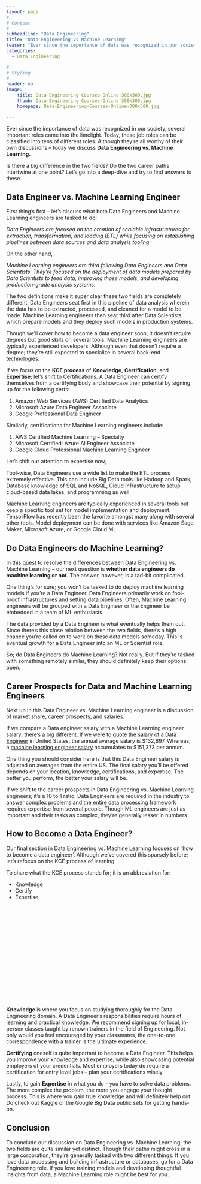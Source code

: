 ```yaml
---
layout: page
#
# Content
#
subheadline: "Data Engineering"
title: "Data Engineering Vs Machine Learning"
teaser: "Ever since the importance of data was recognized in our society, several important roles came into the limelight. Today, these job roles can be classified into tens of different roles. Although they’re all worthy of their own discussions – today we"
categories:
  - Data Engineering

#
# Styling
#
header: no
image:
    title: Data-Engineering-Courses-Online-300x300.jpg
    thumb: Data-Engineering-Courses-Online-300x300.jpg
    homepage: Data-Engineering-Courses-Online-300x300.jpg

---
```


Ever since the importance of data was recognized in our society, several important roles came into the limelight. Today, these job roles can be classified into tens of different roles. Although they’re all worthy of their own discussions – today we discuss **Data Engineering vs. Machine Learning.**


Is there a big difference in the two fields? Do the two career paths intertwine at one point? Let’s go into a deep-dive and try to find answers to these.


**Data Engineer vs. Machine Learning Engineer**
-----------------------------------------------


First thing’s first – let’s discuss what both Data Engineers and Machine Learning engineers are tasked to do:


*Data Engineers are focused on the creation of scalable infrastructures for extraction, transformation, and loading (ETL) while focusing on establishing pipelines between data sources and data analysis tooling*


On the other hand, 


*Machine Learning engineers are third following Data Engineers and Data Scientists. They’re focused on the deployment of data models prepared by Data Scientists to feed data, improving those models, and developing production-grade analysis systems.*


The two definitions make it super clear these two fields are completely different. Data Engineers seat first in this pipeline of data analysis wherein the data has to be extracted, processed, and cleaned for a model to be made. Machine Learning engineers then seat third after Data Scientists which prepare models and they deploy such models in production systems.


Though we’ll cover how to become a data engineer soon; it doesn’t require degrees but good skills on several tools. Machine Learning engineers are typically experienced developers. Although even that doesn’t require a degree; they’re still expected to specialize in several back-end technologies.


If we focus on the **KCE process** of **Knowledge**, **Certification**, and **Expertise**; let’s shift to Certifications. A Data Engineer can certify themselves from a certifying body and showcase their potential by signing up for the following certs: 


1. Amazon Web Services (AWS) Certified Data Analytics
2. Microsoft Azure Data Engineer Associate
3. Google Professional Data Engineer


Similarly, certifications for Machine Learning engineers include:


1. AWS Certified Machine Learning – Specialty
2. Microsoft Certified: Azure AI Engineer Associate
3. Google Cloud Professional Machine Learning Engineer


Let’s shift our attention to expertise now;


Tool-wise, Data Engineers use a wide list to make the ETL process extremely effective. This can include Big Data tools like Hadoop and Spark, Database knowledge of SQL and NoSQL, Cloud Infrastructure to setup cloud-based data lakes, and programming as well.


Machine Learning engineers are typically experienced in several tools but keep a specific tool set for model implementation and deployment. TensorFlow has recently been the favorite amongst many along with several other tools. Model deployment can be done with services like Amazon Sage Maker, Microsoft Azure, or Google Cloud ML.


**Do Data Engineers do Machine Learning?**
------------------------------------------


In this quest to resolve the differences between Data Engineering vs. Machine Learning – our next question is **whether data engineers do machine learning or not**. The answer, however, is a tad-bit complicated.


One thing’s for sure; you won’t be tasked to do deploy machine learning models if you’re a Data Engineer. Data Engineers primarily work on fool-proof infrastructures and setting data pipelines. Often, Machine Learning engineers will be grouped with a Data Engineer or the Engineer be embedded in a team of ML enthusiasts.


The data provided by a Data Engineer is what eventually helps them out. Since there’s this close relation between the two fields, there’s a high chance you’re called on to work on these data models someday. This is eventual growth for a Data Engineer into an ML or Scientist role.


So; do Data Engineers do Machine Learning? Not really. But if they’re tasked with something remotely similar, they should definitely keep their options open.


**Career Prospects for Data and Machine Learning Engineers**
------------------------------------------------------------


Next up in this Data Engineer vs. Machine Learning engineer is a discussion of market share, career prospects, and salaries.


If we compare a Data engineer salary with a Machine Learning engineer salary; there’s a big different. If we were to quote [the salary of a Data Engineer](https://www.indeed.com/career/data-engineer/salaries) in United States, the annual average salary is $132,697. Whereas, a [machine learning engineer salary](https://www.indeed.com/career/machine-learning-engineer/salaries) accumulates to $151,373 per annum.


One thing you should consider here is that this Data Engineer salary is adjusted on averages from the entire US. The final salary you’ll be offered depends on your location, knowledge, certifications, and expertise. The better you perform, the better your salary will be. 


If we shift to the career prospects in Data Engineering vs. Machine Learning engineers; it’s a 10 to 1 ratio. Data Engineers are required in the industry to answer complex problems and the entire data processing framework requires expertise from several people. Though ML engineers are just as important and their tasks as complex, they’re generally lesser in numbers.


**How to Become a Data Engineer?**
----------------------------------


Our final section in Data Engineering vs. Machine Learning focuses on ‘how to become a data engineer’. Although we’ve covered this sparsely before; let’s refocus on the KCE process of learning.


To share what the KCE process stands for; it is an abbreviation for:


* Knowledge
* Certify
* Expertise


![](data:image/svg+xml,%3Csvg%20xmlns='http://www.w3.org/2000/svg'%20viewBox='0%200%201024%20547'%3E%3C/svg%3E)
**Knowledge** is where you focus on studying thoroughly for the Data Engineering domain. A Data Engineer’s responsibilities require hours of learning and practical knowledge. We recommend signing up for local, in-person classes taught by renown trainers in the field of Engineering. Not only would you feel encouraged by your classmates, the one-to-one correspondence with a trainer is the ultimate experience.


**Certifying** oneself is quite important to become a Data Engineer. This helps you improve your knowledge and expertise, while also showcasing potential employers of your credentials. Most employers today do require a certification for entry level jobs – plan your certifications wisely.


Lastly, to gain **Expertise** in what you do – you have to solve data problems. The more complex the problem, the more you engage your thought process. This is where you gain true knowledge and will definitely help out. Do check out Kaggle or the Google Big Data public sets for getting hands-on.


**Conclusion**
--------------


To conclude our discussion on Data Engineering vs. Machine Learning; the two fields are quite similar yet distinct. Though their paths might cross in a large corporation, they’re generally tasked with two different things. If you love data processing and building infrastructure or databases, go for a Data Engineering role. If you love training models and developing thoughtful insights from data, a Machine Learning role might be best for you.


